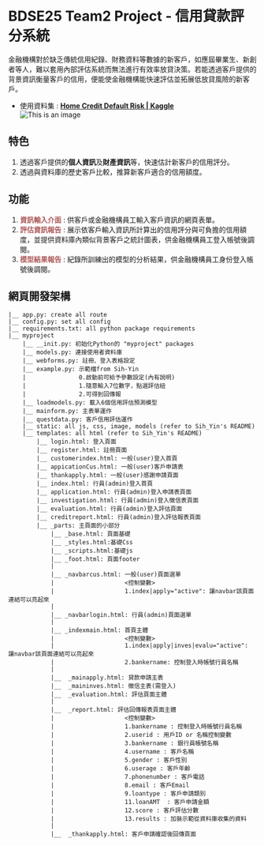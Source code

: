 # BDSE25 Team2 Project - 信用貸款評分系統

金融機構對於缺乏傳統信用紀錄、財務資料等數據的新客戶，如應屆畢業生、新創者等人，難以套用內部評估系統而無法進行有效率放貸決策。若能透過客戶提供的背景資訊衡量客戶的信用，便能使金融機構能快速評估並拓展低放貸風險的新客戶。

* 使用資料集 : **[Home Credit Default Risk | Kaggle](https://www.kaggle.com/c/home-credit-default-risk)**<br>
![This is an image](https://www.homecredit.net/~/media/Images/H/Home-Credit-Group/logo/hcg-logo.png?h=71&iar=0&w=121)

## 特色
1.  透過客戶提供的**個人資訊**及**財產資訊**等，快速估計新客戶的信用評分。
2.  透過與資料庫的歷史客戶比較，推算新客戶適合的信用額度。


## 功能
1.  <span style="color: #AD5A5A">**資訊輸入介面**</span> : 供客戶或金融機構員工輸入客戶資訊的網頁表單。
2.  <span style="color: #AD5A5A">**評估資訊報告**</span> : 展示依客戶輸入資訊所計算出的信用評分與可負擔的信用額度，並提供資料庫內類似背景客戶之統計圖表，供金融機構員工登入帳號後調閱。
3. <span style="color: #AD5A5A">**模型結果報告**</span> : 紀錄所訓練出的模型的分析結果，供金融機構員工身份登入帳號後調閱。

## 網頁開發架構

```
|__ app.py: create all route
|__ config.py: set all config
|__ requirements.txt: all python package requirements
|__ myproject
    |__ __init.py: 初始化Python的 "myproject" packages
    |__ models.py: 連接使用者資料庫
    |__ webforms.py: 註冊、登入表格設定
    |__ example.py: 示範檔from Sih-Yin
    |               0.啟動前可給予參數設定(內有說明)
    |               1.隨意輸入7位數字，點選評估紐
    |               2.可得到回傳報
    |__ loadmodels.py: 載入6個信用評估預測模型
    |__ mainform.py: 主表單運作
    |__ questdata.py: 客戶信用評估運作
    |__ static: all js, css, image, models (refer to Sih_Yin's README)
    |__ templates: all html (refer to Sih_Yin's README)
        |__ login.html: 登入頁面
        |__ register.html: 註冊頁面
        |__ customerindex.html: 一般(user)登入首頁
        |__ appicationCus.html: 一般(user)客戶申請表
        |__ thankapply.html: 一般(user)感謝申請頁面
        |__ index.html: 行員(admin)登入首頁
        |__ application.html: 行員(admin)登入申請表頁面
        |__ investigation.html: 行員(admin)登入徵信表頁面
        |__ evaluation.html: 行員(admin)登入評估頁面
        |__ creditreport.html: 行員(admin)登入評估報表頁面
        |__ _parts: 主頁面的小部分
            |__ _base.html: 頁面基礎
            |__ _styles.html:基礎Css
            |__ _scripts.html:基礎js
            |__ _foot.html: 頁面footer
            |
            |__ _navbarcus.html: 一般(user)頁面選單
            |                    <控制變數>
            |                    1.index|apply="active": 讓navbar該頁面連結可以亮起來 
            |
            |__ _navbarlogin.html: 行員(admin)頁面選單
            |
            |__ _indexmain.html: 首頁主體
            |                    <控制變數>
            |                    1.index|apply|inves|evalu="active": 讓navbar該頁面連結可以亮起來
            |                    2.bankername: 控制登入時帳號行員名稱
            |
            |__  _mainapply.html: 貸款申請主表
            |__  _maininves.html: 徵信主表(需登入)
            |__  _evaluation.html: 評估頁面主體
            |
            |__  _report.html: 評估回傳報表頁面主體
            |                    <控制變數>
            |                    1.bankername : 控制登入時帳號行員名稱
            |                    2.userid : 用戶ID or 名稱控制變數
            |                    3.bankername : 銀行員帳號名稱
            |                    4.username : 客戶名稱
            |                    5.gender : 客戶性別
            |                    6.userage : 客戶年齡
            |                    7.phonenumber : 客戶電話
            |                    8.email : 客戶Email
            |                    9.loantype : 客戶申請類別
            |                    11.loanAMT  : 客戶申請金額
            |                    12.score : 客戶評估分數
            |                    13.results : 加裝示範從資料庫收集的資料
            |
            |__  _thankapply.html: 客戶申請確認後回傳頁面
```